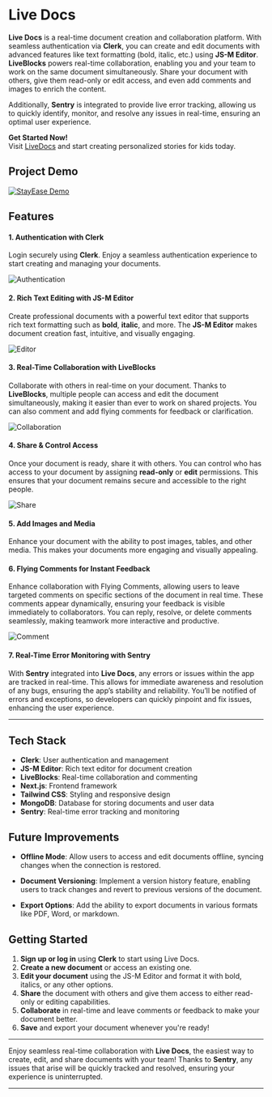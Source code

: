 # Live Docs

**Live Docs** is a real-time document creation and collaboration platform. With seamless authentication via **Clerk**, you can create and edit documents with advanced features like text formatting (bold, italic, etc.) using **JS-M Editor**. **LiveBlocks** powers real-time collaboration, enabling you and your team to work on the same document simultaneously. Share your document with others, give them read-only or edit access, and even add comments and images to enrich the content.

Additionally, **Sentry** is integrated to provide live error tracking, allowing us to quickly identify, monitor, and resolve any issues in real-time, ensuring an optimal user experience.

**Get Started Now!**  
Visit [LiveDocs](https://livedocs-chi.vercel.app/) and start creating personalized stories for kids today.

## Project Demo

[![StayEase Demo](/images/Screenshot%202024-12-02%20210230.png)](https://www.youtube.com/watch?v=EDQ50Q9EWgo)


## Features

#### **1. Authentication with Clerk**
Login securely using **Clerk**. Enjoy a seamless authentication experience to start creating and managing your documents.

![Authentication](./images/Screenshot%202024-12-02%20205815.png)

#### **2. Rich Text Editing with JS-M Editor**
Create professional documents with a powerful text editor that supports rich text formatting such as **bold**, **italic**, and more. The **JS-M Editor** makes document creation fast, intuitive, and visually engaging.

![Editor](./images/Screenshot%202024-12-02%20210026.png)

#### **3. Real-Time Collaboration with LiveBlocks**
Collaborate with others in real-time on your document. Thanks to **LiveBlocks**, multiple people can access and edit the document simultaneously, making it easier than ever to work on shared projects. You can also comment and add flying comments for feedback or clarification.

![Collaboration](./images/Screenshot%202024-12-02%20220743.png)

#### **4. Share & Control Access**
Once your document is ready, share it with others. You can control who has access to your document by assigning **read-only** or **edit** permissions. This ensures that your document remains secure and accessible to the right people.

![Share](./images/Screenshot%202024-12-02%20210045.png)

#### **5. Add Images and Media**
Enhance your document with the ability to post images, tables, and other media. This makes your documents more engaging and visually appealing.

#### **6. Flying Comments for Instant Feedback**
Enhance collaboration with Flying Comments, allowing users to leave targeted comments on specific sections of the document in real time. These comments appear dynamically, ensuring your feedback is visible immediately to collaborators. You can reply, resolve, or delete comments seamlessly, making teamwork more interactive and productive.

![Comment](./images/Screenshot%202024-12-02%20210203.png)

#### **7. Real-Time Error Monitoring with Sentry**
With **Sentry** integrated into **Live Docs**, any errors or issues within the app are tracked in real-time. This allows for immediate awareness and resolution of any bugs, ensuring the app’s stability and reliability. You’ll be notified of errors and exceptions, so developers can quickly pinpoint and fix issues, enhancing the user experience.

---

## Tech Stack

- **Clerk**: User authentication and management
- **JS-M Editor**: Rich text editor for document creation
- **LiveBlocks**: Real-time collaboration and commenting
- **Next.js**: Frontend framework
- **Tailwind CSS**: Styling and responsive design
- **MongoDB**: Database for storing documents and user data
- **Sentry**: Real-time error tracking and monitoring

## Future Improvements

- **Offline Mode**: Allow users to access and edit documents offline, syncing changes when the connection is restored.
  
- **Document Versioning**: Implement a version history feature, enabling users to track changes and revert to previous versions of the document.
  
- **Export Options**: Add the ability to export documents in various formats like PDF, Word, or markdown.

## Getting Started

1. **Sign up or log in** using **Clerk** to start using Live Docs.
2. **Create a new document** or access an existing one.
3. **Edit your document** using the JS-M Editor and format it with bold, italics, or any other options.
4. **Share** the document with others and give them access to either read-only or editing capabilities.
5. **Collaborate** in real-time and leave comments or feedback to make your document better.
6. **Save** and export your document whenever you're ready!

---

Enjoy seamless real-time collaboration with **Live Docs**, the easiest way to create, edit, and share documents with your team! Thanks to **Sentry**, any issues that arise will be quickly tracked and resolved, ensuring your experience is uninterrupted.


---